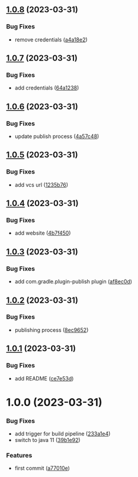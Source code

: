 ## [1.0.8](https://github.com/benkeil/dependabot-kt/compare/v1.0.7...v1.0.8) (2023-03-31)


### Bug Fixes

* remove credentials ([a4a18e2](https://github.com/benkeil/dependabot-kt/commit/a4a18e2c2801dadfb638e1c28787bb9b265b9c47))

## [1.0.7](https://github.com/benkeil/dependabot-kt/compare/v1.0.6...v1.0.7) (2023-03-31)


### Bug Fixes

* add credentials ([64a1238](https://github.com/benkeil/dependabot-kt/commit/64a123879a626bee707f2453ee1f07d18eafe8cc))

## [1.0.6](https://github.com/benkeil/dependabot-kt/compare/v1.0.5...v1.0.6) (2023-03-31)


### Bug Fixes

* update publish process ([4a57c48](https://github.com/benkeil/dependabot-kt/commit/4a57c48b603f14c897c669f11c75bd7dba4fbe5e))

## [1.0.5](https://github.com/benkeil/dependabot-kt/compare/v1.0.4...v1.0.5) (2023-03-31)


### Bug Fixes

* add vcs url ([1235b76](https://github.com/benkeil/dependabot-kt/commit/1235b763f7a469c72a1ed35e6eb5d91551d27cf0))

## [1.0.4](https://github.com/benkeil/dependabot-kt/compare/v1.0.3...v1.0.4) (2023-03-31)


### Bug Fixes

* add website ([4b7f450](https://github.com/benkeil/dependabot-kt/commit/4b7f45052511d145aef59d33b138105b06fe263d))

## [1.0.3](https://github.com/benkeil/dependabot-kt/compare/v1.0.2...v1.0.3) (2023-03-31)


### Bug Fixes

* add com.gradle.plugin-publish plugin ([af8ec0d](https://github.com/benkeil/dependabot-kt/commit/af8ec0d2c729e734eead3f4eb424941de3e42e7b))

## [1.0.2](https://github.com/benkeil/dependabot-kt/compare/v1.0.1...v1.0.2) (2023-03-31)


### Bug Fixes

* publishing process ([8ec9652](https://github.com/benkeil/dependabot-kt/commit/8ec9652b9bdb5fc4606289708646636f380d2c7f))

## [1.0.1](https://github.com/benkeil/dependabot-kt/compare/v1.0.0...v1.0.1) (2023-03-31)


### Bug Fixes

* add README ([ce7e53d](https://github.com/benkeil/dependabot-kt/commit/ce7e53df0084b8aaabb7b7ce038bf89a55160010))

# 1.0.0 (2023-03-31)


### Bug Fixes

* add trigger for build pipeline ([233a1e4](https://github.com/benkeil/dependabot-kt/commit/233a1e4aa97a0ce46eaf0e862113d699daa1d743))
* switch to java 11 ([39b1e92](https://github.com/benkeil/dependabot-kt/commit/39b1e92ad77705060d12067808ef99115ccca1b2))


### Features

* first commit ([a77010e](https://github.com/benkeil/dependabot-kt/commit/a77010e79b5a6a74a932f867302fd199eb18f712))
